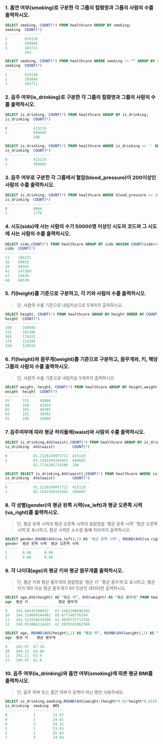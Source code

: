 ###  1. 흡연 여부(smoking)로 구분한 각 그룹의 컬렴명과 그룹의 사람의 수를 출력하시오.

```sql 
SELECT smoking, COUNT(*) FROM healthcare GROUP BY smoking;
smoking  COUNT(*)
-------  --------
1        626138
2        189808
3        183711
         343

SELECT smoking, COUNT(*) FROM healthcare WHERE smoking != "" GROUP BY smoking;
smoking  COUNT(*)
-------  --------
1        626138
2        189808
3        183711
```
 
###  2. 음주 여부(is_drinking)로 구분한 각 그룹의 컬렴명과 그룹의 사람의 수를 출력하시오.

```sql
SELECT is_drinking, COUNT(*) FROM healthcare GROUP BY is_drinking;
is_drinking  COUNT(*)
-----------  --------
0            415119
1            584685
             196

SELECT is_drinking, COUNT(*) FROM healthcare WHERE is_drinking <> '' GROUP BY is_drinking;
is_drinking  COUNT(*)
-----------  --------
0            415119
1            584685
```
 
### 3. 음주 여부로 구분한 각 그룹에서 혈압(blood_pressure)이 200이상인 사람의 수를 출력하시오.

```sql
SELECT is_drinking, COUNT(*) FROM healthcare WHERE blood_pressure >= 200 GROUP BY is_drinking;
is_drinking  COUNT(*)
-----------  --------
0            6064
1            1770
```

### 4. 시도(sido)에 사는 사람의 수가 50000명 이상인 시도의 코드와 그 시도에 사는 사람의 수를 출력하시오.

```sql
SELECT sido,COUNT(*) FROM healthcare GROUP BY sido HAVING COUNT(sido)>=50000;
sido  COUNT(*)
----  --------
11    166231
26    69025
28    58345
41    247369
47    54438
48    68530
```

### 5. 키(height)를 기준으로 구분하고, 각 키와 사람의 수를 출력하시오.

> 단, 사람의 수를 기준으로 내림차순으로 5개까지 출력하시오.

```sql
SELECT height, COUNT(*) FROM healthcare GROUP BY height ORDER BY COUNT(*) DESC LIMIT 5;
height  COUNT(*)
------  --------
160     184993
155     181306
165     179352
170     152585
150     128555
```

### 6. 키(height)와 몸무게(weight)를 기준으로 구분하고, 몸무게와, 키, 해당 그룹의 사람의 수를 출력하시오. 

> 단, 사람의 수를 기준으로 내림차순 5개까지 출력하시오.

```sql
SELECT weight, height, COUNT(*) FROM healthcare GROUP BY height,weight ORDER BY COUNT(*) DESC LIMIT 5;
weight  height  COUNT(*)
------  ------  --------
55      155     45866
60      160     42454
65      165     40385
50      155     38582
55      160     38066
```

### 7. 음주여부에 따라 평균 허리둘레(waist)와 사람의 수를 출력하시오.

```sql 
SELECT is_drinking,AVG(waist),COUNT(*) FROM healthcare GROUP BY is_drinking;
is_drinking  AVG(waist)        COUNT(*)
-----------  ----------------  --------
0            81.2128249971711  415119
1            83.1541594191841  584685
             82.7714285714286  196

SELECT SELECT is_drinking,AVG(waist),COUNT(*) FROM healthcare WHERE is_drinking <> '' GROUP BY is_drinking;
is_drinking  AVG(waist)        COUNT(*)
-----------  ----------------  --------
0            81.2128249971711  415119
1            83.1541594191841  584685
``` 

### 8. 각 성별(gender)의 평균 왼쪽 시력(va_left)과 평균 오른쪽 시력(va_right)를 출력하시오.

> 단, 평균 왼쪽 시력과 평균 오른쪽 시력의 컬럼명을 '평균 왼쪽 시력' '평균 오른쪽 시력'로 표시하고, 평균 시력은 소수점 둘째 자리까지 출력하시오.

```sql
SELECT gender,ROUND(AVG(va_left),2) AS '평균 왼쪽 시력', ROUND(AVG(va_right),2) AS '평균 오른쪽 시력' FROM healthcare GROUP BY gender;
gender  평균 왼쪽 시력  평균 오른쪽 시력
------  --------  ---------
1       0.98      0.99
2       0.88      0.88
```

### 9. 각 나이대(age)의 평균 키와 평균 몸무게를 출력하시오.

> 단, 평균 키와 평균 몸무게의 컬럼명을 '평균 키' '평균 몸무게'로 표시하고, 평균키가 160 이상 평균 몸무게가 60 이상인 데이터만 출력하시오.

```sql
SELECT age,AVG(height) AS "평균 키", AVG(weight) AS "평균 몸무게" FROM healthcare GROUP BY age HAVING AVG(height) >=160 AND AVG(weight) >= 60;
age  평균 키              평균 몸무게
---  ----------------  ----------------
9    165.66545300972   67.2402208898302
10   164.119689244962  65.677140776194
11   162.111550610398  63.9036737713782
12   160.653006214415  62.5955563062588

SELECT age, ROUND(AVG(height),2) AS "평균 키", ROUND(AVG(weight),2) AS "평균 몸무게" FROM healthcare GROUP BY age HAVING AVG(height) >=160 AND AVG(weight) >= 60;
age  평균 키    평균 몸무게
---  ------  ------
9    165.67  67.24
10   164.12  65.68
11   162.11  63.9
12   160.65  62.6
```


### 10. 음주 여부(is_drinking)와 흡연 여부(smoking)에 따른 평균 BMI를 출력하시오.

> 단, 음주 여부 또는 흡연 여부가 공백이 아닌 행만 사용하세요.

```sql
SELECT is_drinking,smoking,ROUND(AVG(weight/(height*0.01*height*0.01)),2) AS BMI FROM healthcare WHERE is_drinking <> '' AND smoking <> '' GROUP BY is_drinking, smoking ORDER BY is_drinking ASC;
is_drinking  smoking  BMI
-----------  -------  -----
0            1        23.87
0            2        24.61
0            3        24.32
1            1        23.93
1            2        25.03
1            3        24.64
```